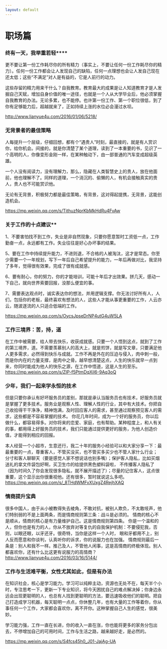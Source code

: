 ```yaml
---
layout: default
---
```


# 职场篇
### 终有一天，我举重若轻****

更不要让第一份工作耗尽你的所有精力（事实上，不要让任何一份工作耗尽你的精力）。任何一份工作都会让人发现自己的缺陷，任何一点理想也会让人发自己现在还太低；这些“不满足”对人是有益的，它是人前行的动力。

这些存留的精力用来干什么？自我教育。教育最大的成果是让人知道教育才是人发掘自己天赋，增加自身价值的唯一途径，也就是一个人从大学毕业后，他必须掌握自我教育的办法。无论多累，也不能停。也许第一份工作、第一个职位很低，到了你有足够能力后，超越就来了，正如持续上涨的水位必会漫过水坝。

http://www.lianyue4u.com/2016/01/06/5218/



### 无背景者的最佳策略

人每提升一个层级，仔细回想，都有个“遇贵人”时刻，最直接的，就是有人赏识你，给你机会。间接的，就是你清楚了某个道理，读到了一本重要的书，见识了一个高明的人，你像变形金刚一样，在某种触动下，由一部普通的汽车变成超级英雄。

一个人没有阅读力，没有理解力，那么，隐藏在人类智慧史上的贵人，放在他面前，他也理解不了。同样的道理，一个消沉的、偷懒的人，有机会接触真实的贵人，贵人也不可能赏识他。

无论有无背景，积极努力都是最佳策略，有背景，这对得起提携，无背景，这能创造机会。

https://mp.weixin.qq.com/s/TithuzNprKbMkHdRu4FvAw



### 关于工作的十点建议**

1、不要害怕找不到工作，失业是非自然现象，只要你愿意暂时工资低一点，工作勤奋一点，永远都有工作。失业往往是好心办坏事的结果。

5、要在工作中持续提升能力，不进则退，不合格的人被淘汰，这才是常态。你至少需要一个一年规划，写下一年后自己希望提升的能力，一年后再做对比，我坚持了多年，觉得很有效果，完成了很有成就感。

6、要有耐心，你的努力，你的才能培训，可能十年后才出效果。拼几天，感动一下自己，就向世界索要回报，没那么便宜的事。

7、需要表达观点时，诚实表达你的想法，并用逻辑支撑。你无法讨好所有人，人们，包括你的老板，最终喜欢有想法的人，这些人才能从事更重要的工作，人云亦云，随波逐流的人只适合低端的工作。

https://mp.weixin.qq.com/s/OycsJpseDrNP4utG4uW5LA



### 工作三境界：苦，持，道

在工作中被需要，给人带去快乐，收获成就感。只要一个人悟到这点，就到了工作的第三境界，道。不需要羡慕别人的高大上，就是煎饼，就是写文章，只要满足他人更多需求，必然得到快乐与成就。工作不再是外在的压迫与侵入，肉中刺一般，而是你内在的力量支撑，是肉中之骨。越早想清楚这点，人生的快乐就早一点到来，你同时能成为他人的快乐之源，在工作中悟道，这是人生的至乐。
https://mp.weixin.qq.com/s/ZIP-f5PtmDqXil6-9Aq3oQ

### 少年，我们一起来学永恒的技术

但是只要你承认有好坏服务员的差别，那就是承认当服务员也有技术，好服务员就是掌握了更多技术。服务业是观察人性、理解人性的行业，其中有大技术。你把自己收拾得干干净净，精神饱满，及时回应客人的需求，甚至通过观察预见客人的需求，这些都是不容易掌握的技术。
你花几年时间，成为一个好的服务员，你以后做什么，都容易得多。对你将来的恋爱、家庭，也有帮助。某种程度上，和人有关的事，都用得上好服务员的技术，我们只能通过提供更好的服务，为他人创造价值，才能得到相应的回报。

本人经营一个小超市，生意还行，我二十年的服务小经验可以和大家分享一下：最最重要的一点，尊重客人，不管买没买，也不管买多买少也不管人家什么行业；
分寸和客人聊聊天（要是感觉人家不想说话也别多嘴）；保护客人隐私，比如买烟送礼的拿文件袋包好啊，买卫生巾的给提供黑色塑料袋啦，
不传播客人隐私了（因为时间久了你会发现很多隐私，就不展开描述了）；尽量的记住客人，这点很重要，这个显示出你很重视他。还有很多，暂时就说这么多吧。
https://mp.weixin.qq.com/s/_8THdWMFvXUxgZ4RejhXAQ

### 情商提升宝典

很多中国人，由于从小被教得失去棱角，不敢对抗，被别人欺负，不太敢吱声，他们特别弱的不是上面两条，而是情商规则第三条：战斗是必须的。
情商的核心不是顺从，情商的核心是有力量维护自己。这是情商规则第四条。
你是一个温和的人，但你也是有力的人，你从不放弃对等复仇的自我保护机制：不要侵犯我，否则，以眼还眼，以牙还牙。很奇特，当你是这样一个人时，
眼和牙都用不上，别人反而愿意和你谈判，认真听你的诉求，你的说服力也在加强。
情商规则最后一条是：别人和我不一样。推己及人，不管他人闲事，这是高情商的终极体现。别人都喜欢你，还有什么比这更有说服力的高情商？
http://www.lianyue4u.com/2016/03/16/5144/



### 工作与生活难平衡，女性尤其如此，但是有办法

在知识社会，核心是学习能力。学习可以纯粹主动，资源也无处不在，每天半个小时，专注思考一下，更新一下专业知识，将今天困扰自己的难点解决掉；你身边永远会出现更聪明的人，也总有人找到更聪明的方法，要迅速吸收他们的聪明。把自己打造成学习机器，每天聪明一点点，你休整几年，也有大量的工作等着你，你从事任何一个工作，大家都会喜欢你，离不开你。这种掌握自己人生的感觉，很美妙。

学习能力强，工作一直在长进，你的收入一直在涨，你也能将更多的家务分包出去，不停增加自己的可用时间，工作与生活之路，越来越好走，是必然的。

https://mp.weixin.qq.com/s/S4fcs45h0_J01-JajAg-UA
